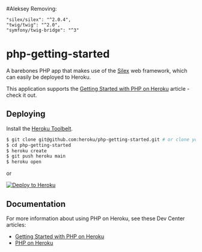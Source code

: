 #Aleksey
Removing:

    "silex/silex": "^2.0.4",
    "twig/twig": "^2.0",
    "symfony/twig-bridge": "^3"

# php-getting-started

A barebones PHP app that makes use of the [Silex](http://silex.sensiolabs.org/) web framework, which can easily be deployed to Heroku.

This application supports the [Getting Started with PHP on Heroku](https://devcenter.heroku.com/articles/getting-started-with-php) article - check it out.

## Deploying

Install the [Heroku Toolbelt](https://toolbelt.heroku.com/).

```sh
$ git clone git@github.com:heroku/php-getting-started.git # or clone your own fork
$ cd php-getting-started
$ heroku create
$ git push heroku main
$ heroku open
```

or

[![Deploy to Heroku](https://www.herokucdn.com/deploy/button.png)](https://heroku.com/deploy)

## Documentation

For more information about using PHP on Heroku, see these Dev Center articles:

- [Getting Started with PHP on Heroku](https://devcenter.heroku.com/articles/getting-started-with-php)
- [PHP on Heroku](https://devcenter.heroku.com/categories/php)
